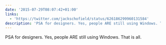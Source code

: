 ```yaml
---
date: '2015-07-29T08:07:42+01:00'
links:
  - 'https://twitter.com/jackschofield/status/626186299960131584'
description: 'PSA for designers. Yes, people ARE still using Windows. That is all. '
---
```

PSA for designers. Yes, people ARE still using Windows. That is all. 
